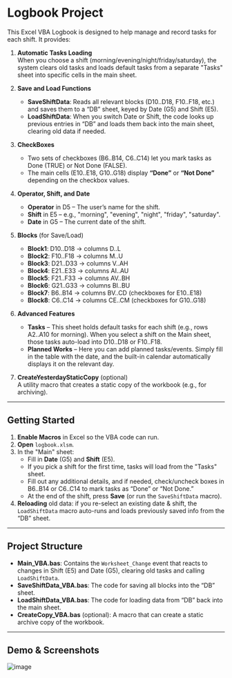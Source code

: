 # Logbook Project

This Excel VBA Logbook is designed to help manage and record tasks for each shift. It provides:

1. **Automatic Tasks Loading**  
   When you choose a shift (morning/evening/night/friday/saturday), the system clears old tasks and loads default tasks from a separate "Tasks" sheet into specific cells in the main sheet.

2. **Save and Load Functions**  
   - **SaveShiftData**: Reads all relevant blocks (D10..D18, F10..F18, etc.) and saves them to a “DB” sheet, keyed by Date (G5) and Shift (E5).  
   - **LoadShiftData**: When you switch Date or Shift, the code looks up previous entries in “DB” and loads them back into the main sheet, clearing old data if needed.

3. **CheckBoxes**  
   - Two sets of checkboxes (B6..B14, C6..C14) let you mark tasks as Done (TRUE) or Not Done (FALSE).  
   - The main cells (E10..E18, G10..G18) display **“Done”** or **“Not Done”** depending on the checkbox values.

4. **Operator, Shift, and Date**  
   - **Operator** in D5 – The user’s name for the shift.  
   - **Shift** in E5 – e.g., "morning", "evening", "night", "friday", "saturday".  
   - **Date** in G5 – The current date of the shift.

5. **Blocks** (for Save/Load)  
   - **Block1**: D10..D18 → columns D..L  
   - **Block2**: F10..F18 → columns M..U  
   - **Block3**: D21..D33 → columns V..AH  
   - **Block4**: E21..E33 → columns AI..AU  
   - **Block5**: F21..F33 → columns AV..BH  
   - **Block6**: G21..G33 → columns BI..BU  
   - **Block7**: B6..B14  → columns BV..CD  (checkboxes for E10..E18)  
   - **Block8**: C6..C14  → columns CE..CM  (checkboxes for G10..G18)
    
6. **Advanced Features**
   - **Tasks** – This sheet holds default tasks for each shift (e.g., rows A2..A10 for morning). When you select a shift on the Main sheet, those tasks auto-load into D10..D18 or F10..F18.
   - **Planned Works** – Here you can add planned tasks/events. Simply fill in the table with the date, and the built-in calendar automatically displays it on the relevant day.

7. **CreateYesterdayStaticCopy** (optional)  
   A utility macro that creates a static copy of the workbook (e.g., for archiving).

---

## Getting Started

1. **Enable Macros** in Excel so the VBA code can run.  
2. **Open** `logbook.xlsm`.  
3. In the "Main" sheet:  
   - Fill in **Date** (G5) and **Shift** (E5).  
   - If you pick a shift for the first time, tasks will load from the "Tasks" sheet.  
   - Fill out any additional details, and if needed, check/uncheck boxes in B6..B14 or C6..C14 to mark tasks as “Done” or “Not Done.”  
   - At the end of the shift, press **Save** (or run the `SaveShiftData` macro).  
4. **Reloading** old data: if you re-select an existing date & shift, the `LoadShiftData` macro auto-runs and loads previously saved info from the “DB” sheet.

---

## Project Structure

- **Main_VBA.bas**: Contains the `Worksheet_Change` event that reacts to changes in Shift (E5) and Date (G5), clearing old tasks and calling `LoadShiftData`.  
- **SaveShiftData_VBA.bas**: The code for saving all blocks into the “DB” sheet.  
- **LoadShiftData_VBA.bas**: The code for loading data from “DB” back into the main sheet.  
- **CreateCopy_VBA.bas** (optional): A macro that can create a static archive copy of the workbook.

---

## Demo & Screenshots

![image](https://github.com/user-attachments/assets/e9f69684-4b91-49ed-9a07-eae76a06b92b)

